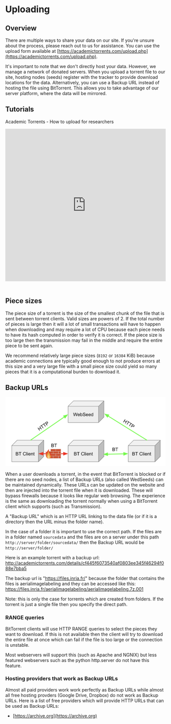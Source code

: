 # Uploading

## Overview

There are multiple ways to share your data on our site. If you're unsure about the process, please reach out to us for assistance. You can use the upload form available at [https://academictorrents.com/upload.php](https://academictorrents.com/upload.php).

It's important to note that we don't directly host your data. However, we manage a network of donated servers. When you upload a torrent file to our site, hosting nodes (seeds) register with the tracker to provide download locations for the data. Alternatively, you can use a Backup URL instead of hosting the file using BitTorrent. This allows you to take advantage of our server platform, where the data will be mirrored.

## Tutorials

Academic Torrents - How to upload for researchers

<iframe src="https://www.youtube.com/embed/PVsTwlYxGPo" style="max-width:100%"  width="640" height="480" frameborder=0 allowfullscreen></iframe>
<br><br>

## Piece sizes

The piece size of a torrent is the size of the smallest chunk of the file that is sent between torrent clients. Valid sizes are powers of 2. If the total number of pieces is large then it will a lot of small transactions will have to happen when downloading and may require a lot of CPU because each piece needs to have its hash computed in order to verify it is correct. If the piece size is too large then the transmission may fail in the middle and require the entire piece to be sent again. 

We recommend relatively large piece sizes (`8192` or `16384` KiB) because academic connections are typically good enough to not produce errors at this size and a very large file with a small piece size could yield so many pieces that it is a computational burden to download it.


## Backup URLs

![](_static/img/webseeds.png)

When a user downloads a torrent, in the event that BitTorrent is blocked or if there are no seed nodes, a list of Backup URLs (also called WedSeeds) can be maintained dynamically. These URLs can be updated on the website and then are injected into the torrent file when it is downloaded. These will bypass firewalls because it looks like regular web browsing. The experience is the same as downloading the torrent normally when using a BitTorrent client which supports (such as Transmission).

A "Backup URL" which is an HTTP URL linking to the data file (or if it is a directory then the URL minus the folder name). 

In the case of a folder it is important to use the correct path. If the files are in a folder named `sourcedata` and the files are on a server under this path `http://server/folder/sourcedata/` then the Backup URL would be `http://server/folder/`

Here is an example torrent with a backup url: http://academictorrents.com/details/cf445f6073540af0803ee345f46294f088e7bba5

The backup url is "https://files.inria.fr/" because the folder that contains the files is aerialimagelabeling and they can be accessed like this: https://files.inria.fr/aerialimagelabeling/aerialimagelabeling.7z.001

Note: this is only the case for torrents which are created from folders. If the torrent is just a single file then you specify the direct path.

### RANGE queries

BitTorrent clients will use HTTP RANGE queries to select the pieces they want to download. If this is not available then the client will try to download the entire file at once which can fail if the file is too large or the connection is unstable.

Most webservers will support this (such as Apache and NGNIX) but less featured webservers such as the python http.server do not have this feature.

### Hosting providers that work as Backup URLs

Almost all paid providers work work perfectly as Backup URLs while almost all free hosting provders (Google Drive, Dropbox) do not work as Backup URLs. Here is a list of free providers which will provide HTTP URLs that can be used as Backup URLs:

- [https://archive.org](https://archive.org)





